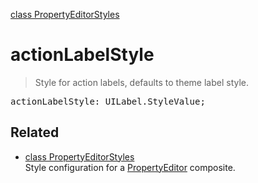 [class PropertyEditorStyles](PropertyEditorStyles.md)

# actionLabelStyle

> Style for action labels, defaults to theme label style.

<pre class="docgen_signature">actionLabelStyle: UILabel.StyleValue;</pre>

## Related

- [<!--{ref:class}-->class PropertyEditorStyles](PropertyEditorStyles.md) \
    Style configuration for a [PropertyEditor](PropertyEditor.md) composite.

